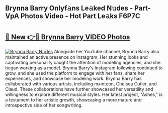## Brynna Barry Onlyf𝚊ns Le𝚊ked N𝚞des - Part-VpA Photos Video - Hot Part Le𝚊ks F6P7C

# <h2><a href="http://ac21161.deff.icu/?id=Brynna+Barry">🔗 New 👉🔴 Brynna Barry VIDEO Photos</a></h2>

[![Brynna Barry N𝚞des](https://i.imgur.com/rIISA9y.gif)](http://ac21161.deff.icu/?id=Brynna+Barry)
Alongside her YouTube channel, Brynna Barry also maintained an active presence on Instagram. Her stunning looks and captivating personality caught the attention of modeling agencies, and she began working as a model. Brynna Barry's Instagram following continued to grow, and she used the platform to engage with her fans, share her experiences, and showcase her modeling work. Brynna Barry has collaborated with various artists, including mxmtoon, Chelsea Cutler, and Claud. These collaborations have further showcased her versatility and willingness to explore different musical styles. Her latest project, "Ashes," is a testament to her artistic growth, showcasing a more mature and introspective side of her songwriting.
